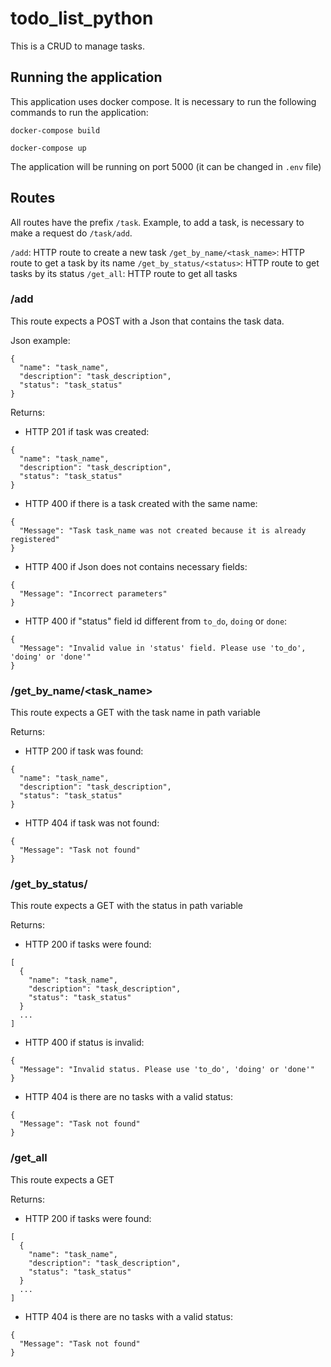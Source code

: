 # todo_list_python
This is a CRUD to manage tasks.

## Running the application
This application uses docker compose. It is necessary to run the following commands to run the application:

`docker-compose build`

`docker-compose up`

The application will be running on port 5000 (it can be changed in `.env` file)

## Routes
All routes have the prefix `/task`. Example, to add a task, is necessary to make a request do `/task/add`.   

`/add`: HTTP route to create a new task
`/get_by_name/<task_name>`: HTTP route to get a task by its name
`/get_by_status/<status>`: HTTP route to get tasks by its status
`/get_all`: HTTP route to get all tasks 

### /add
This route expects a POST with a Json that contains the task data.

Json example:

```
{
  "name": "task_name",
  "description": "task_description",
  "status": "task_status"
} 
```

Returns:
- HTTP 201 if task was created:

```
{
  "name": "task_name",
  "description": "task_description",
  "status": "task_status"
}
```

- HTTP 400 if there is a task created with the same name:

```
{
  "Message": "Task task_name was not created because it is already registered"
}
```
 
- HTTP 400 if Json does not contains necessary fields:

```
{
  "Message": "Incorrect parameters"
}
```

- HTTP 400 if "status" field id different from `to_do`, `doing` or `done`:

```
{
  "Message": "Invalid value in 'status' field. Please use 'to_do', 'doing' or 'done'"
}
```

### /get_by_name/<task_name>
This route expects a GET with the task name in path variable

Returns: 
- HTTP 200 if task was found:

```
{
  "name": "task_name",
  "description": "task_description",
  "status": "task_status"
}
```

- HTTP 404 if task was not found:

```
{
  "Message": "Task not found"
}
```

### /get_by_status/<status>
This route expects a GET with the status in path variable

Returns: 
- HTTP 200 if tasks were found:

```
[
  {
    "name": "task_name",
    "description": "task_description",
    "status": "task_status"
  }
  ...
]
```

- HTTP 400 if status is invalid:

```
{
  "Message": "Invalid status. Please use 'to_do', 'doing' or 'done'"
}
```

- HTTP 404 is there are no tasks with a valid status:

```
{
  "Message": "Task not found"
}
```

### /get_all
This route expects a GET

Returns: 
- HTTP 200 if tasks were found:

```
[
  {
    "name": "task_name",
    "description": "task_description",
    "status": "task_status"
  }
  ...
]
```

- HTTP 404 is there are no tasks with a valid status:

```
{
  "Message": "Task not found"
}
```